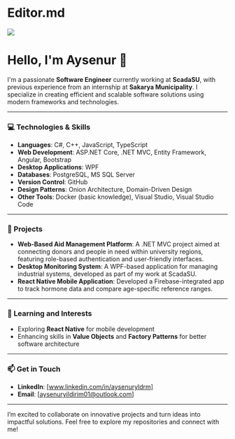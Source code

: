 # Editor.md

![](https://img.freepik.com/free-vector/engineer-developer-with-laptop-tablet-code-cross-platform-development-cross-platform-operating-systems-software-environments-concept-bright-vibrant-violet-isolated-illustration_335657-312.jpg?t=st=1737377883~exp=1737381483~hmac=7ec661285d5250fc717ab522b9a395b07e92e1e2e854ed765498f1ad931cdc59&w=1380)

# Hello, I'm Aysenur 👋

I'm a passionate **Software Engineer** currently working at **ScadaSU**, with previous experience from an internship at **Sakarya Municipality**. I specialize in creating efficient and scalable software solutions using modern frameworks and technologies.

---

### 💻 Technologies & Skills
- **Languages**: C#, C++, JavaScript, TypeScript  
- **Web Development**: ASP.NET Core, .NET MVC, Entity Framework, Angular, Bootstrap  
- **Desktop Applications**: WPF  
- **Databases**: PostgreSQL, MS SQL Server  
- **Version Control**: GitHub  
- **Design Patterns**: Onion Architecture, Domain-Driven Design  
- **Other Tools**: Docker (basic knowledge), Visual Studio, Visual Studio Code

---

### 🔧 Projects
- **Web-Based Aid Management Platform**: A .NET MVC project aimed at connecting donors and people in need within university regions, featuring role-based authentication and user-friendly interfaces.
- **Desktop Monitoring System**: A WPF-based application for managing industrial systems, developed as part of my work at ScadaSU.
- **React Native Mobile Application**: Developed a Firebase-integrated app to track hormone data and compare age-specific reference ranges.

---

### 🌱 Learning and Interests
- Exploring **React Native** for mobile development  
- Enhancing skills in **Value Objects** and **Factory Patterns** for better software architecture  

---

### 📫 Get in Touch
- **LinkedIn**: [www.linkedin.com/in/aysenuryldrm]  
- **Email**: [aysenuryildirim01@outlook.com]

---

I’m excited to collaborate on innovative projects and turn ideas into impactful solutions. Feel free to explore my repositories and connect with me!
